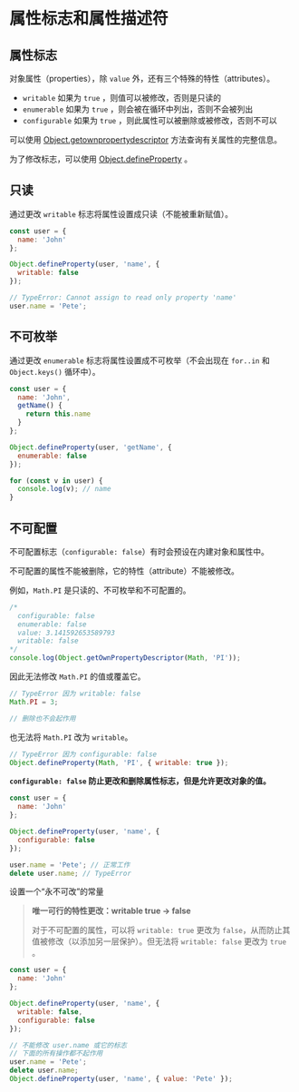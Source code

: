 # 属性标志和属性描述符

## 属性标志

对象属性（properties），除 `value` 外，还有三个特殊的特性（attributes）。

- `writable` 如果为 `true` ，则值可以被修改，否则是只读的
- `enumerable` 如果为 `true` ，则会被在循环中列出，否则不会被列出
- `configurable` 如果为 `true` ，则此属性可以被删除或被修改，否则不可以

可以使用 [Object.getownpropertydescriptor](/blog/javascript/对象内置方法.md#getownpropertydescriptor)  方法查询有关属性的完整信息。

为了修改标志，可以使用 [Object.defineProperty](/blog/javascript/对象内置方法.md#defineproperty) 。

## 只读

通过更改 `writable` 标志将属性设置成只读（不能被重新赋值）。

``` javascript
const user = {
  name: 'John'
};

Object.defineProperty(user, 'name', {
  writable: false 
});

// TypeError: Cannot assign to read only property 'name'
user.name = 'Pete';
```

## 不可枚举

通过更改 `enumerable` 标志将属性设置成不可枚举（不会出现在 `for..in` 和 `Object.keys()` 循环中）。

``` javascript
const user = {
  name: 'John',
  getName() {
    return this.name
  }
};

Object.defineProperty(user, 'getName', {
  enumerable: false
});

for (const v in user) {
  console.log(v); // name
}
```

## 不可配置

不可配置标志（`configurable: false`）有时会预设在内建对象和属性中。

不可配置的属性不能被删除，它的特性（attribute）不能被修改。

例如，`Math.PI` 是只读的、不可枚举和不可配置的。

``` javascript
/*
  configurable: false
  enumerable: false
  value: 3.141592653589793
  writable: false
*/
console.log(Object.getOwnPropertyDescriptor(Math, 'PI'));


```

因此无法修改 `Math.PI` 的值或覆盖它。

``` javascript
// TypeError 因为 writable: false
Math.PI = 3;

// 删除也不会起作用
```

也无法将 `Math.PI` 改为 `writable`。

``` javascript
// TypeError 因为 configurable: false
Object.defineProperty(Math, 'PI', { writable: true });
```

**`configurable: false` 防止更改和删除属性标志，但是允许更改对象的值。**

``` javascript
const user = {
  name: 'John'
};

Object.defineProperty(user, 'name', {
  configurable: false
});

user.name = 'Pete'; // 正常工作
delete user.name; // TypeError
```

设置一个“永不可改”的常量

> **唯一可行的特性更改：writable true → false**
>
> 对于不可配置的属性，可以将 `writable: true` 更改为 `false`，从而防止其值被修改（以添加另一层保护）。但无法将 `writable: false` 更改为 `true` 。

``` javascript
const user = {
  name: 'John'
};

Object.defineProperty(user, 'name', {
  writable: false,
  configurable: false
});

// 不能修改 user.name 或它的标志
// 下面的所有操作都不起作用
user.name = 'Pete';
delete user.name;
Object.defineProperty(user, 'name', { value: 'Pete' });
```


